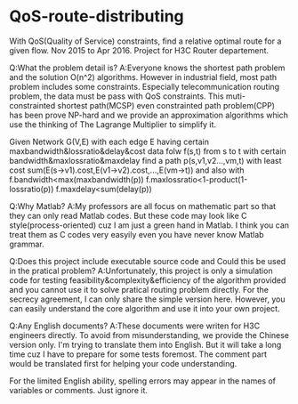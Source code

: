 # QoS-route-distributing
With QoS(Quality of Service) constraints, find a relative optimal route for a given flow. Nov 2015 to Apr 2016. Project for H3C Router departement.

Q:What the problem detail is?
A:Everyone knows the shortest path problem and the solution O(n^2) algorithms. However in industrial field, most path problem includes some constraints.
Especially telecommunication routing problem, the data must be pass with QoS constraints. This muti-constrainted shortest path(MCSP) even constrainted path problem(CPP) has been prove
NP-hard and we provide an approximation algorithms which use the thinking of The Lagrange Multiplier to simplify it.

Given Network G(V,E) with each edge E having certain maxbandwidth&lossratio&delay&cost
data folw f(s,t) from s to t with certain bandwidth&maxlossratio&maxdelay
find a path p(s,v1,v2...,vm,t) with least cost sum(E(s->v1).cost,E(v1->v2).cost,...,E(vm->t))
and also with
f.bandwidth<max(maxbandwidth(p))
f.maxlossratio<1-product(1-lossratio(p))
f.maxdelay<sum(delay(p))


Q:Why Matlab?
A:My professors are all focus on mathematic part so that they can only read Matlab codes. But these code may look like C style(process-oriented) cuz I am just a green hand in Matlab.
I think you can treat them as C codes very easyily even you have never know Matlab grammar.

Q:Does this project include executable source code and Could this be used in the pratical problem?
A:Unfortunately, this project is only a simulation code for testing feasibility&complexity&efficiency of the algorithm provided and you cannot use it to solve pratical routing problem directly.
For the secrecy agreement, I can only share the simple version here. However, you can easily understand the core algorithm and use it into your own project.

Q:Any English documents?
A:These documents were writen for H3C engineers directly. To avoid from misunderstanding, we provide the Chinese version only.
I'm trying to translate them into English. But it will take a long time cuz I have to prepare for some tests foremost.
The comment part would be translated first for helping your code understanding.

For the limited English ability, spelling errors may appear in the names of variables or comments. Just ignore it.
